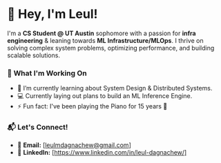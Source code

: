 # 👋 Hey, I'm Leul!  

I'm a **CS Student @ UT Austin** sophomore with a passion for **infra engineering** & leaning towards **ML Infrastructure/MLOps**. I thrive on solving complex system problems, optimizing performance, and building scalable solutions.  

### 🚀 **What I'm Working On**

- 🌱 I’m currently learning about System Design & Distributed Systems.
- 💻 Currently laying out plans to build an ML Inference Engine.
- ⚡ Fun fact: I've been playing the Piano for 15 years 🎹

### 📬 **Let's Connect!**  
- 📩 **Email:** [leulmdagnachew@gmail.com]  
- 💼 **LinkedIn:** [https://www.linkedin.com/in/leul-dagnachew/]
